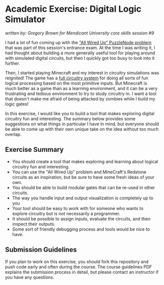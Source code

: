 # Academic Exercise: Digital Logic Simulator

_written by: Gregory Brown for Mendicant University core skills session #9_

I had a lot of fun coming up with the ["All Wired Up" PuzzleNode problem](http://puzzlenode.com/puzzles/18) 
that was part of this session's entrance 
exam. At the time I was writing it, I had thought about building a more 
generally useful tool for playing around with simulated digital circuits, 
but then I quickly got too busy to look into it further.

Then, I started playing Minecraft and my interest in circuitry simulations was
reignited! The game has a [full circuitry system](http://www.minecraftwiki.net/wiki/Redstone_circuits) for doing all sorts of fun logical
processing based on the most primitive inputs. But Minecraft is much better
as a game than as a learning environment, and it can be a very frustrating
and tedious environment to try to study circuitry in. I want a tool that
doesn't make me afraid of being attacked by zombies while I build my logic
gates!

In this exercise, I would like you to build a tool that makes exploring
digital circuitry fun and interesting. The summary below provides some
suggestions on what things in particular I have in mind, but everyone
should be able to come up with their own unique take on the idea without
too much overlap.

## Exercise Summary

- You should create a tool that makes exploring and learning about
  logical circuitry fun and interesting.
- You can use the "All Wired Up" problem and MineCraft's Redstone circuits
  as an inspiration, but be sure to have some fresh ideas of your own.
- You should be able to build modular gates that can be re-used in other circuits.
- The way you handle input and output visualization is completely up to 
  you
- Your tool should be easy to work with for someone who wants to explore circuitry but is not necessarily a programmer.
- It should be possible to assign inputs, evaluate the circuits, and
  then inspect their outputs.
- Some sort of friendly debugging process and tools would be nice to have.

## Submission Guidelines

If you plan to work on this exercise, you should fork this repository 
and push code early and often during the course. The course 
guidelines PDF explains the submission process in detail, but please 
contact an instructor if you have any questions.
